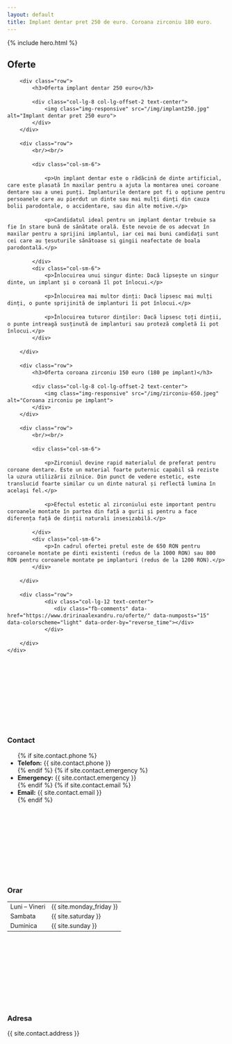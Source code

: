 ```yaml
---
layout: default
title: Implant dentar pret 250 de euro. Coroana zirconiu 180 euro.
---
```


<!-- Start Hero -->

{% include hero.html %}

<!-- End Hero -->


<!-- Start About -->
<div id="oabout" class="about">
    <div class="container-fluid">
        <h2 class="section-title">Oferte</h2>
        
        <div class="row">
            <h3>Oferta implant dentar 250 euro</h3>

            <div class="col-lg-8 col-lg-offset-2 text-center">
                <img class="img-responsive" src="/img/implant250.jpg" alt="Implant dentar pret 250 euro">
            </div>
        </div>

        <div class="row">
            <br/><br/>

            <div class="col-sm-6">
                
                <p>Un implant dentar este o rădăcină de dinte artificial, care este plasată în maxilar pentru a ajuta la montarea unei coroane dentare sau a unei punți. Implanturile dentare pot fi o opțiune pentru persoanele care au pierdut un dinte sau mai mulți dinți din cauza bolii parodontale, o accidentare, sau din alte motive.</p>
                
                <p>Candidatul ideal pentru un implant dentar trebuie sa fie în stare bună de sănătate orală. Este nevoie de os adecvat în maxilar pentru a sprijini implantul, iar cei mai buni candidați sunt cei care au țesuturile sănătoase si gingii neafectate de boala parodontală.</p>

            </div>
            <div class="col-sm-6">
                <p>Înlocuirea unui singur dinte: Dacă lipsește un singur dinte, un implant și o coroană îl pot înlocui.</p>
                
                <p>Înlocuirea mai multor dinți: Dacă lipsesc mai mulți dinți, o punte sprijinită de implanturi îi pot înlocui.</p>
                
                <p>Înlocuirea tuturor dinților: Dacă lipsesc toți dinții, o punte intreagă susținută de implanturi sau proteză completă îi pot înlocui.</p>
            </div>
                 
        </div>
        
        <div class="row">
            <h3>Oferta coroana zirconiu 150 euro (180 pe implant)</h3>

            <div class="col-lg-8 col-lg-offset-2 text-center">
                <img class="img-responsive" src="/img/zirconiu-650.jpeg" alt="Coroana zirconiu pe implant">
            </div>
        </div>

        <div class="row">
            <br/><br/>

            <div class="col-sm-6">
                
                <p>Zirconiul devine rapid materialul de preferat pentru coroane dentare. Este un material foarte puternic capabil să reziste la uzura utilizării zilnice. Din punct de vedere estetic, este translucid foarte similar cu un dinte natural și reflectă lumina în același fel.</p>
                
                <p>Efectul estetic al zirconiului este important pentru coroanele montate în partea din față a gurii și pentru a face diferența față de dinții naturali insesizabilă.</p>

            </div>
            <div class="col-sm-6">
                <p>In cadrul ofertei pretul este de 650 RON pentru coroanele montate pe dinti existenti (redus de la 1000 RON) sau 800 RON pentru coroanele montate pe implanturi (redus de la 1200 RON).</p>
            </div>
                 
        </div>
        
        <div class="row">
                <div class="col-lg-12 text-center">
                   <div class="fb-comments" data-href="https://www.dririnaalexandru.ro/oferte/" data-numposts="15" data-colorscheme="light" data-order-by="reverse_time"></div>   
                </div>

        </div>
    </div>
</div>
<!-- End About -->

<!-- Start 3 columns -->
<div class="three-shade-col">
    <div class="col-sm-4">
        <svg class="icon icon-envelope-o"><use xlink:href="#icon-envelope-o"></use></svg>
        <h3>Contact</h3>
        <ul>
            {% if site.contact.phone %}<li><strong>Telefon:</strong> {{ site.contact.phone }}</li>{% endif %}
            {% if site.contact.emergency %}<li><strong>Emergency:</strong> {{ site.contact.emergency }}</li>{% endif %}
            {% if site.contact.email %}<li><strong>Email:</strong> {{ site.contact.email }}</li>{% endif %}
        </ul>
    </div>
    <div class="col-sm-4 nodisplay-mobile">
        <svg class="icon icon-clock-o"><use xlink:href="#icon-clock-o"></use></svg>
        <h3>Orar</h3>
        <table>
            <tbody>
                <tr>
                    <td>Luni – Vineri</td>
                    <td>{{ site.monday_friday }}</td>
                </tr>
                <tr>
                    <td>Sambata</td>
                    <td>{{ site.saturday }}</td>
                </tr>
                <tr>
                    <td>Duminica</td>
                    <td>{{ site.sunday }}</td>
                </tr>
            </tbody>
        </table>
    </div>
    <div class="col-sm-4 nodisplay-mobile">
        <svg class="icon icon-map-marker"><use xlink:href="#icon-map-marker"></use></svg>
        <h3>Adresa</h3>
            <p>
                {{ site.contact.address }}
            </p>
    </div>
</div>
<!-- End 3 columns -->
    
    
    
    
